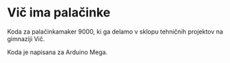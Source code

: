 # Vič ima palačinke
Koda za palačinkamaker 9000, ki ga delamo v sklopu tehničnih projektov na gimnaziji Vič.

Koda je napisana za Arduino Mega.
